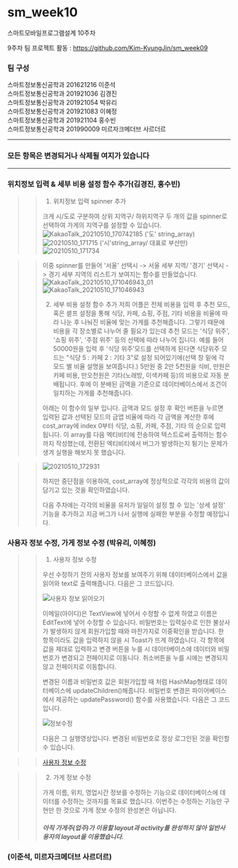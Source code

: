 # sm_week10
스마트모바일프로그램설계 10주차

9주차 팀 프로젝트 활동 : https://github.com/Kim-KyungJin/sm_week09

### 팀 구성   
스마트정보통신공학과 201621216 이준석   
스마트정보통신공학과 201921036 김경진   
스마트정보통신공학과 201921054 박유리   
스마트정보통신공학과 201921083 이혜정   
스마트정보통신공학과 201921104 홍수빈    
스마트정보통신공학과 201990009 미르자크메더브 사르더르    

   ***   
### 모든 항목은 변경되거나 삭제될 여지가 있습니다   
   ***   
   
   
### 위치정보 입력 & 세부 비용 설정 함수 추가(김경진, 홍수빈)   
>
>>1. 위치정보 입력 spinner 추가
>>
>>크게 시/도로 구분하여 상위 지역구/ 하위지역구 두 개의 값을 spinner로 선택하여 가게의 지역구를 설정할 수 있습니다.
>>![KakaoTalk_20210510_170742185](https://user-images.githubusercontent.com/76034369/117627558-403e0200-b1b3-11eb-9b7f-4ac7a1ee758c.jpg)
>>('도' string_array)![20210510_171715](https://user-images.githubusercontent.com/76034369/117628029-ab87d400-b1b3-11eb-96b1-f05c0be34784.png)
>>('시'string_array/ 대표로 부산만)![20210510_171734](https://user-images.githubusercontent.com/76034369/117628219-de31cc80-b1b3-11eb-937d-a4a940593f6c.png)

>>
>>
>> 이중 spinner를 만들어 '서울' 선택시 -> 서울 세부 지역/ '경기' 선택시 -> 경기 세부 지역의 리스트가 보여지는 함수를 만들었습니다.
>> ![KakaoTalk_20210510_171046943_01](https://user-images.githubusercontent.com/76034369/117628336-fdc8f500-b1b3-11eb-8c7b-90cdace4d1c6.jpg)
>>![KakaoTalk_20210510_171046943](https://user-images.githubusercontent.com/76034369/117628342-fefa2200-b1b3-11eb-8356-4c666eef5063.jpg)
>>
>>
>>2. 세부 비용 설정 함수 추가
>>저희 어플은 전체 비용을 입력 후 추천 모드, 혹은 셑프 설정을 통해 식당, 카페, 쇼핑, 주점, 기타 비용을 비율에 따라 나눈 후 나눠진 비율에 맞는 가게를 추천해줍니다. 
>>그렇기 때문에 비용을 각 장소별로 나누어 줄 필요가 있는데 추천 모드는 '식당 위주', '쇼핑 위주', '주점 위주' 등의 선택에 따라 나누어 집니다.
>>예를 들어 50000원을 입력 후 '식당 위주'모드를 선택하게 된다면 식당위주 모드는 "식당 5 : 카페 2 : 기타 3"로 설정 되어있기에(선택 창 밑에 각 모드 별 비율 설명을 보여줍니다.) 5만원 중 2만 5천원을 식비, 만원은 카페 비용, 만오천원은 기타(노래방, 이색카페 등)의 비용으로 자동 분배됩니다.
>>후에 이 분배된 금액을 기준으로 데이터베이스에서 조건이 일치하는 가게를 추천해줍니다.
>>
>>아래는 이 함수의 일부 입니다.
>>금액과 모드 설정 후 확인 버튼을 누르면 입력된 값과 선택된 모드의 금앱 비율에 따라 각 금액을 계산한 후에 cost_array에 index 0부터 식당, 쇼핑, 카페, 주점, 기타 의 순으로 입력됩니다.
>>이 array를 다음 엑티비티에 전송하여 텍스트로써 출력하는 함수까지 작성했는데, 전환된 엑티비티에서 버그가 발생하는지 튕기는 문제가 생겨 실행을 해보지 못 했습니다.

>>![20210510_172931](https://user-images.githubusercontent.com/76034369/117629630-51880e00-b1b5-11eb-8c8c-c698ea47a1bf.png)
>>
>>하지만 중단점을 이용하여, cost_array에 정상적으로 각각의 비용의 값이 담기고 있는 것을 확인하였습니다.
>>
>>다음 주차에는 각각의 비율을 유저가 일일이 설정 할 수 있는 '상세 설정' 기능을 추가하고 지금 버그가 나서 실행에 실패한 부분을 수정할 예정입니다. 



### 사용자 정보 수정, 가게 정보 수정 (박유리, 이혜정)   
>
>> 1. 사용자 정보 수정
>> 
>> 우선 수정하기 전의 사용자 정보를 보여주기 위해 데이터베이스에서 값을 읽어와 text로 출력해줍니다.
>> 다음은 그 코드입니다.
>> 
>>![사용자 정보 읽어오기](https://user-images.githubusercontent.com/79883808/117540803-d7884580-b04b-11eb-8666-42d3c22872dd.PNG)
>>
>> 이메일(아이디)은 TextView에 넣어서 수정할 수 없게 하였고 이름은 EditText에 넣어 수정할 수 있습니다.
>> 비밀번호는 입력실수로 인한 불상사가 발생하지 않게 회원가입할 때와 마찬가지로 이중확인을 받습니다.
>> 한 항목이라도 값을 입력하지 않을 시 Toast가 뜨게 하였습니다.
>> 각 항목에 값을 제대로 입력하고 변경 버튼을 누를 시 데이터베이스에 데이터와 비밀번호가 변경되고 전페이지로 이동니다.
>> 취소버튼을 누를 시에는 변경되지 않고 전페이지로 이동합니다.
>>
>> 변경된 이름과 비밀번호 값은 회원가입할 때 처럼 HashMap형태로 데이터베이스에 updateChildren()해줍니다.
>> 비밀번호 변경은 파이어베이스에서 제공하는 updatePassword() 함수를 사용했습니다.
>> 다음은 그 코드입니다.
>> 
>>![정보수정](https://user-images.githubusercontent.com/79883808/117541668-d6591780-b04f-11eb-9d6b-2cfee23717de.PNG) 
>>
>> 다음은 그 실행영상입니다.
>> 변경된 비밀번호로 정상 로그인된 것을 확인할 수 있습니다.

>>[사용자 정보 수정](https://user-images.githubusercontent.com/79883808/117540396-30ef7500-b04a-11eb-9436-ee0933aa4f34.mp4)

>> 2. 가게 정보 수정   
>> 
>> 가게 이름, 위치, 영업시간 정보를 수정하는 기능으로 데이터베이스에 데이터를 수정하는 것까지를 목표로 했습니다.
>> 이번주는 수정하는 기능만 구현만 한 것으로 가게 정보 수정의 완성본은 아닙니다.
>> 
>> #### *아직 가게주(업주)가 이용할 layout과 activity를 완성하지 않아 일반사용자의 layout을 이용했습니다.*

### (이준석, 미르자크메더브 사르더르)   
